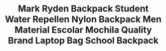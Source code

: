 ---
templateKey: product-page-template
featuredImage: >-
  ../../../img/32770463181_0Mark-Ryden-Backpack-Student-Water-Repellen-Nylon-Backpack-Men-Material-Escolar-Mochila-Quality-Brand-Laptop-Bag.jpg
price: 56.388
id: '32770463181'
title: >-
  Mark Ryden Backpack Student Water Repellen Nylon Backpack Men Material Escolar
  Mochila Quality Brand Laptop Bag School Backpack
images:
  - >-
    ../../../img/32770463181_0Mark-Ryden-Backpack-Student-Water-Repellen-Nylon-Backpack-Men-Material-Escolar-Mochila-Quality-Brand-Laptop-Bag.jpg
  - >-
    ../../../img/32770463181_1Mark-Ryden-Backpack-Student-Water-Repellen-Nylon-Backpack-Men-Material-Escolar-Mochila-Quality-Brand-Laptop-Bag.jpg
  - >-
    ../../../img/32770463181_2Mark-Ryden-Backpack-Student-Water-Repellen-Nylon-Backpack-Men-Material-Escolar-Mochila-Quality-Brand-Laptop-Bag.jpg
  - >-
    ../../../img/32770463181_3Mark-Ryden-Backpack-Student-Water-Repellen-Nylon-Backpack-Men-Material-Escolar-Mochila-Quality-Brand-Laptop-Bag.jpg
  - >-
    ../../../img/32770463181_4Mark-Ryden-Backpack-Student-Water-Repellen-Nylon-Backpack-Men-Material-Escolar-Mochila-Quality-Brand-Laptop-Bag.jpg
  - >-
    ../../../img/32770463181_5Mark-Ryden-Backpack-Student-Water-Repellen-Nylon-Backpack-Men-Material-Escolar-Mochila-Quality-Brand-Laptop-Bag.jpg
  - ../../../img/32770463181_Color_0_0.jpg
  - ../../../img/32770463181_Color_0_1.jpg
  - ../../../img/32770463181_Color_0_2.jpg
  - ../../../img/32770463181_Color_0_3.jpg
options:
  - title: Color
    options:
      - optionId: '14:193'
        src: ../../../img/32770463181_Color_0_0.jpg
        text: Black USB
      - optionId: '14:173'
        src: ../../../img/32770463181_Color_0_1.jpg
        text: Deep Blue USB
      - optionId: '14:100018786'
        src: ../../../img/32770463181_Color_0_2.jpg
        text: Blue Cube USB
      - optionId: '14:200003699'
        src: ../../../img/32770463181_Color_0_3.jpg
        text: Dynamic Planet USB
  - title: Ships From
    options:
      - optionId: '200007763:201336100'
        text: China
      - optionId: '200007763:201336106'
        text: United States
      - optionId: '200007763:201336103'
        text: Russian Federation
      - optionId: '200007763:203287806'
        text: Czech Republic
  - title: Size
    options:
      - optionId: '5:313'
        text: 15inches
variants:
  - skuAttr: '14:193#Black USB;200007763:201336100;5:313#15inches'
    pricing: '46.99'
    discount: '24.90'
    combinedAttributes:
      - '14:193'
      - '200007763:201336100'
      - '5:313'
  - skuAttr: '14:193#Black USB;200007763:201336103;5:313#15inches'
    pricing: '46.99'
    discount: '24.90'
    combinedAttributes:
      - '14:193'
      - '200007763:201336103'
      - '5:313'
  - skuAttr: '14:193#Black USB;200007763:201336106;5:313#15inches'
    pricing: '46.99'
    discount: '24.90'
    combinedAttributes:
      - '14:193'
      - '200007763:201336106'
      - '5:313'
  - skuAttr: '14:193#Black USB;200007763:203287806;5:313#15inches'
    pricing: '46.99'
    discount: '24.90'
    combinedAttributes:
      - '14:193'
      - '200007763:203287806'
      - '5:313'
  - skuAttr: '14:200003699#Dynamic Planet USB;200007763:201336100;5:313#15inches'
    pricing: '46.99'
    discount: '24.90'
    combinedAttributes:
      - '14:200003699'
      - '200007763:201336100'
      - '5:313'
  - skuAttr: '14:200003699#Dynamic Planet USB;200007763:201336103;5:313#15inches'
    pricing: '46.99'
    discount: '24.90'
    combinedAttributes:
      - '14:200003699'
      - '200007763:201336103'
      - '5:313'
  - skuAttr: '14:200003699#Dynamic Planet USB;200007763:201336106;5:313#15inches'
    pricing: '46.99'
    discount: '24.90'
    combinedAttributes:
      - '14:200003699'
      - '200007763:201336106'
      - '5:313'
  - skuAttr: '14:200003699#Dynamic Planet USB;200007763:203287806;5:313#15inches'
    pricing: '46.99'
    discount: '24.90'
    combinedAttributes:
      - '14:200003699'
      - '200007763:203287806'
      - '5:313'
  - skuAttr: '14:173#Deep Blue USB;200007763:201336100;5:313#15inches'
    pricing: '46.99'
    discount: '24.90'
    combinedAttributes:
      - '14:173'
      - '200007763:201336100'
      - '5:313'
  - skuAttr: '14:173#Deep Blue USB;200007763:201336103;5:313#15inches'
    pricing: '46.99'
    discount: '24.90'
    combinedAttributes:
      - '14:173'
      - '200007763:201336103'
      - '5:313'
  - skuAttr: '14:173#Deep Blue USB;200007763:201336106;5:313#15inches'
    pricing: '46.99'
    discount: '24.90'
    combinedAttributes:
      - '14:173'
      - '200007763:201336106'
      - '5:313'
  - skuAttr: '14:173#Deep Blue USB;200007763:203287806;5:313#15inches'
    pricing: '46.99'
    discount: '24.90'
    combinedAttributes:
      - '14:173'
      - '200007763:203287806'
      - '5:313'
  - skuAttr: '14:100018786#Blue Cube USB;200007763:201336100;5:313#15inches'
    pricing: '46.99'
    discount: '24.90'
    combinedAttributes:
      - '14:100018786'
      - '200007763:201336100'
      - '5:313'
  - skuAttr: '14:100018786#Blue Cube USB;200007763:201336103;5:313#15inches'
    pricing: '46.99'
    discount: '24.90'
    combinedAttributes:
      - '14:100018786'
      - '200007763:201336103'
      - '5:313'
  - skuAttr: '14:100018786#Blue Cube USB;200007763:201336106;5:313#15inches'
    pricing: '46.99'
    discount: '24.90'
    combinedAttributes:
      - '14:100018786'
      - '200007763:201336106'
      - '5:313'
  - skuAttr: '14:100018786#Blue Cube USB;200007763:203287806;5:313#15inches'
    pricing: '46.99'
    discount: '24.90'
    combinedAttributes:
      - '14:100018786'
      - '200007763:203287806'
      - '5:313'
tags:
  - Item Type
  - Backpacks
  - Backpacks Type
  - Softback
  - Lining Material
  - Polyester
  - Main Material
  - Nylon
  - Gender
  - Unisex
  - Model Number
  - MR6008
  - Interior
  - >-
    Interior Compartment,Computer Interlayer,Interior Zipper Pocket,Interior
    Slot Pocket,Cell Phone Pocket
  - Capacity
  - 20-35 Litre
  - Closure Type
  - Zipper
  - Brand Name
  - MARK RYDEN
  - Carrying System
  - Resin Mesh
  - Handle/Strap Type
  - Soft Handle
  - Style
  - Fashion
  - Decoration
  - None
  - Exterior
  - Silt Pocket
  - Pattern Type
  - Geometric
meta: {}
---